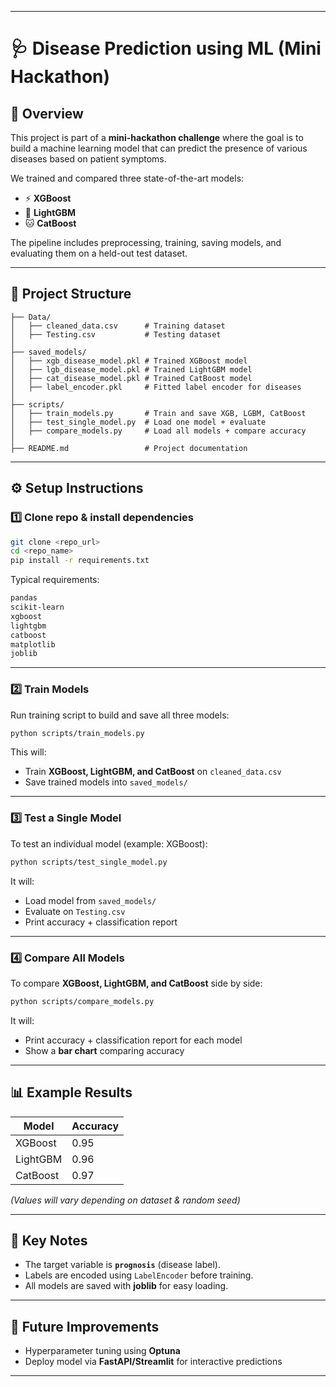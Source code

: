 
---

# 🩺 Disease Prediction using ML (Mini Hackathon)

## 📌 Overview

This project is part of a **mini-hackathon challenge** where the goal is to build a machine learning model that can predict the presence of various diseases based on patient symptoms.

We trained and compared three state-of-the-art models:

* ⚡ **XGBoost**
* 🌿 **LightGBM**
* 🐱 **CatBoost**

The pipeline includes preprocessing, training, saving models, and evaluating them on a held-out test dataset.

---

## 📂 Project Structure

```
├── Data/
│   ├── cleaned_data.csv      # Training dataset
│   ├── Testing.csv           # Testing dataset
│
├── saved_models/
│   ├── xgb_disease_model.pkl # Trained XGBoost model
│   ├── lgb_disease_model.pkl # Trained LightGBM model
│   ├── cat_disease_model.pkl # Trained CatBoost model
│   ├── label_encoder.pkl     # Fitted label encoder for diseases
│
├── scripts/
│   ├── train_models.py       # Train and save XGB, LGBM, CatBoost
│   ├── test_single_model.py  # Load one model + evaluate
│   ├── compare_models.py     # Load all models + compare accuracy
│
├── README.md                 # Project documentation
```

---

## ⚙️ Setup Instructions

### 1️⃣ Clone repo & install dependencies

```bash
git clone <repo_url>
cd <repo_name>
pip install -r requirements.txt
```

Typical requirements:

```txt
pandas
scikit-learn
xgboost
lightgbm
catboost
matplotlib
joblib
```

---

### 2️⃣ Train Models

Run training script to build and save all three models:

```bash
python scripts/train_models.py
```

This will:

* Train **XGBoost, LightGBM, and CatBoost** on `cleaned_data.csv`
* Save trained models into `saved_models/`

---

### 3️⃣ Test a Single Model

To test an individual model (example: XGBoost):

```bash
python scripts/test_single_model.py
```

It will:

* Load model from `saved_models/`
* Evaluate on `Testing.csv`
* Print accuracy + classification report

---

### 4️⃣ Compare All Models

To compare **XGBoost, LightGBM, and CatBoost** side by side:

```bash
python scripts/compare_models.py
```

It will:

* Print accuracy + classification report for each model
* Show a **bar chart** comparing accuracy

---

## 📊 Example Results

| Model    | Accuracy |
| -------- | -------- |
| XGBoost  | 0.95     |
| LightGBM | 0.96     |
| CatBoost | 0.97     |

*(Values will vary depending on dataset & random seed)*

---

## 📌 Key Notes

* The target variable is **`prognosis`** (disease label).
* Labels are encoded using `LabelEncoder` before training.
* All models are saved with **joblib** for easy loading.

---

## 🚀 Future Improvements


* Hyperparameter tuning using **Optuna**
* Deploy model via **FastAPI/Streamlit** for interactive predictions

---
